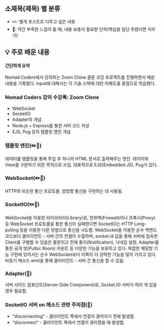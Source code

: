 ## **소제목(제목) 별 분류**
- ✏️: 별개 포스트로 다루고 싶은 내용
- 🚧: 약간 부족한 느낌이 들 때, 내용 보충이 필요한 단락(핵심을 일단 추렸다면 지우기)

## 💡 주로 배운 내용
#### 간단하게 요약
Nomad Coders에서 강의하는 Zoom Clone 클론 코딩 프로젝트를 진행하면서 배운 내용을 기록했다.
Input에 대해서는 각 기술 스택에 대한 이해도를 중점으로 학습했다.

### Nomad Coders 강의 수강록: Zoom Clone
- WebSocket
- SocketIO
- Adapter의 개념
- Node.js + Express를 통한 서버 코드 작성
- EJS, Pug 등의 템플릿 엔진 개념

### 템플릿 엔진(✏️🚧)
데이터를 템플릿을 통해 투입 후 하나의 HTML 문서로 출력해주는 엔진.
데이터와 View를 구분하기 위한 목적으로 쓰임.
대표적으로 EJS(Embedded JS), Pug가 있다.

### WebSocket(✏️🚧)
HTTP와 비슷한 통신 프로토콜.
양방향 통신을 구현하는 데 사용됨.


### SocketIO(✏️🚧)
WebSocket을 이용한 라이브러리(Library)로, 방화벽(Firewall)이나 프록시(Proxy) 등 WebSocket 프로토콜을 통한 통신이 실패한다면 SocketIO는 HTTP Long-polling 등을 이용한 다른 방법으로 통신을 시도함.
WebSocket을 이용한 순수 백엔드 코드보다 클라이언트 - 서버 간의 연결이 수월하며, socket.id 값을 통해 서버에 접속한 Client를 구별할 수 있음은 물론이고 전체 통지(Notification), 닉네임 설정, Adapter를 통한 공개 방(Pulbic Room) 카운트 등 다양한 기능을 보유하고 있다. 복잡한 채팅방 기능 구현에 있어서는 순수 WebSocket보다 이쪽이 더 강력한 기능을 많이 가지고 있다.
비동기 메소드 emit을 통해 클라이언트 - 서버 간 통신을 할 수 있음.

### Adapter(🚧)
서버 사이드 컴포넌트(Server-Side Component)로,
Socket.IO 서버가 여러 개 있을 경우 필요함.

### SocketIO 서버 on 메소드 관련 주의점(🚧)
- "disconnecting" - 클라이언트 쪽에서 연결이 끊어지기 전에 발생함.
- "disconnect" - 클라이언트 쪽에서 연결이 끊어졌을 때 발생함.